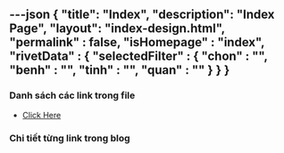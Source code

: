 ---json
{
    "title": "Index",
    "description": "Index Page",
    "layout": "index-design.html",
    "permalink" : false,
    "isHomepage" : "index",
    "rivetData" : {
      "selectedFilter" : {
        "chon" : "",
        "benh" : "",
        "tinh" : "",
        "quan" : ""
      }
    }
}
---

### Danh sách các link trong file
- [Click Here](/blog-list.html)

### Chi tiết từng link trong blog
